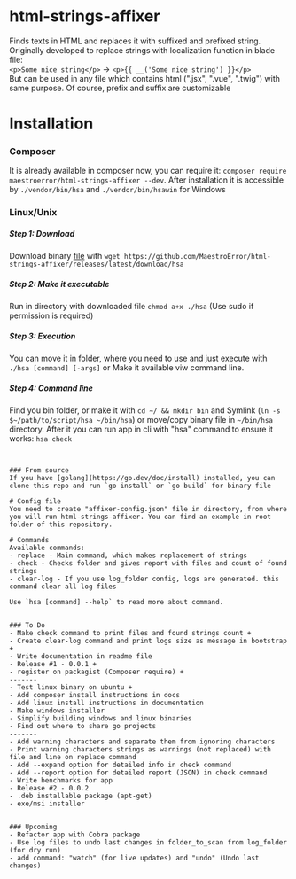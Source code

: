 # html-strings-affixer
Finds texts in HTML and replaces it with suffixed and prefixed string.    
Originally developed to replace strings with localization function in blade file:      
`<p>Some nice string</p>` -> `<p>{{ __('Some nice string') }}</p>`     
But can be used in any file which contains html (".jsx", ".vue", ".twig") with same purpose. Of course, prefix and suffix are customizable

# Installation

### Composer
It is already available in composer now, you can require it: `composer require maestroerror/html-strings-affixer --dev`.
After installation it is accessible by `./vendor/bin/hsa` and `./vendor/bin/hsawin` for Windows

### Linux/Unix
##### Step 1: Download
Download binary [file](https://github.com/MaestroError/html-strings-affixer/releases/latest/download/hsa) with `wget https://github.com/MaestroError/html-strings-affixer/releases/latest/download/hsa`
##### Step 2: Make it executable
Run in directory with downloaded file `chmod a+x ./hsa` (Use sudo if permission is required)
##### Step 3: Execution
You can move it in folder, where you need to use and just execute with `./hsa [command] [-args]` or Make it available viw command line.
##### Step 4: Command line  
Find you bin folder, or make it with `cd ~/ && mkdir bin` and Symlink (`ln -s $~/path/to/script/hsa ~/bin/hsa`) or move/copy binary file in `~/bin/hsa` directory. After it you can run app in cli with "hsa" command to ensure it works: `hsa check`

```


### From source
If you have [golang](https://go.dev/doc/install) installed, you can clone this repo and run `go install` or `go build` for binary file

# Config file
You need to create "affixer-config.json" file in directory, from where you will run html-strings-affixer. You can find an example in root folder of this repository.

# Commands
Available commands:
- replace - Main command, which makes replacement of strings
- check - Checks folder and gives report with files and count of found strings
- clear-log - If you use log_folder config, logs are generated. this command clear all log files    

Use `hsa [command] --help` to read more about command. 


### To Do
- Make check command to print files and found strings count +
- Create clear-log command and print logs size as message in bootstrap +
- Write documentation in readme file
- Release #1 - 0.0.1 +
- register on packagist (Composer require) +
-------
- Test linux binary on ubuntu +
- Add composer install instructions in docs
- Add linux install instructions in documentation
- Make windows installer
- Simplify building windows and linux binaries
- Find out where to share go projects
-------
- Add warning characters and separate them from ignoring characters
- Print warning characters strings as warnings (not replaced) with file and line on replace command
- Add --expand option for detailed info in check command
- Add --report option for detailed report (JSON) in check command
- Write benchmarks for app
- Release #2 - 0.0.2
- .deb installable package (apt-get)
- exe/msi installer


### Upcoming
- Refactor app with Cobra package
- Use log files to undo last changes in folder_to_scan from log_folder (for dry run)
- add command: "watch" (for live updates) and "undo" (Undo last changes)